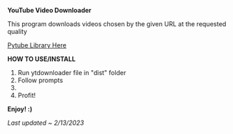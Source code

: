 **YouTube Video Downloader**

This program downloads videos chosen by the given URL at the requested quality

[Pytube Library Here](https://pytube.io/en/latest/)

**HOW TO USE/INSTALL**
1. Run ytdownloader file in "dist" folder
2. Follow prompts
3. 
4. Profit!

**Enjoy! :)**

*Last updated ~ 2/13/2023*
